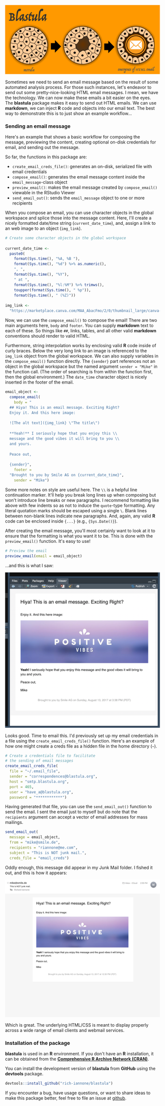 <img src="inst/graphics/blastula_diagram.png">

Sometimes we need to send an email message based on the result of some automated analysis process. For those such instances, let's endeavor to send out some pretty-nice-looking HTML email messages. I mean, we have the technology. We can now make these emails a bit easier on the eyes. The **blastula** package makes it easy to send out HTML emails. We can use **markdown**, we can inject **R** code and objects into our email text. The best way to demonstrate this is to just show an example workflow...

### Sending an email message

Here's an example that shows a basic workflow for composing the message, previewing the content, creating optional on-disk credentials for email, and sending out the message.

So far, the functions in this package are:

- `create_email_creds_file()`: generates an on-disk, serialized file with email credentials
- `compose_email()`: generates the email message content inside the `email_message`-class object
- `preview_email()`: makes the email message created by `compose_email()` viewable in the RStudio Viewer
- `send_email_out()`: sends the `email_message` object to one or more recipients

When you compose an email, you can use character objects in the global workspace and splice those into the message content. Here, I'll create a nicely formatted date/time string (`current_date_time`), and, assign a link to an web image to an object (`img_link`).

```r
# Create some character objects in the global workspace

current_date_time <-
  paste0(
    format(Sys.time(), "%A, %B "),
    format(Sys.time(), "%d") %>% as.numeric(),
    ", ",
    format(Sys.time(), "%Y"),
    " at ",
    format(Sys.time(), "%l:%M") %>% trimws(),
    toupper(format(Sys.time(), " %p")),
    format(Sys.time(), " (%Z)"))

img_link <-
  "https://marketplace.canva.com/MAA_AbacFmo/2/0/thumbnail_large/canva-basic-good-vibes-email-header-MAA_AbacFmo.jpg"
```

Now, we can use the `compose_email()` to compose the email! There are two main arguments here, `body` and `footer`. You can supply **markdown** text to each of these. So things like `##`, links, tables, and all other valid **markdown** conventions should render to valid HTML.

Furthermore, string interpolation works by enclosing valid **R** code inside of curly braces. Below the very long link to an image is referenced to the `img_link` object from the global workspace. We can also supply variables in the `compose_email()` function directly. The `{sender}` part references not an object in the global workspace but the named argument `sender = "Mike"` in the function call. (The order of searching is from within the function first, then the global environment.) The `date_time` character object is nicely inserted in the footer of the email.

```r
email_object <-
  compose_email(
    body = "
  ## Hiya! This is an email message. Exciting Right?
  Enjoy it. And this here image:

  ![The alt text]({img_link} \"The title\")
      
  **Yeah!** I seriously hope that you enjoy this \\
  message and the good vibes it will bring to you \\
  and yours.
  
  Peace out,

  {sender}",
    footer = 
  "Brought to you by Smile AG on {current_date_time}",
    sender = "Mike")
```

Some more notes on style are useful here. The `\\` is a helpful line continuation marker. It'll help you break long lines up when composing but won't introduce line breaks or new paragraphs. I recommend formatting like above with few indents so as not to induce the `quote`-type formatting. Any literal quotation marks should be escaped using a single `\`. Blank lines between non-blank lines indicate new paragraphs. And, again, any valid **R** code can be enclosed inside `{...}` (e.g., `{Sys.Date()}`).

After creating the email message, you'll most certainly want to look at it to ensure that the formatting is what you want it to be. This is done with the `preview_email()` function. It's easy to use!

```r
# Preview the email
preview_email(email = email_object)
```

...and this is what I saw:

<img src="inst/graphics/rstudio_preview_email.png">

Looks good. Time to email this. I'd previously set up my email credentials in a file using the `create_email_creds_file()` function. Here's an example of how one might create a creds file as a hidden file in the home directory (`~`). 

```r
# Create a credentials file to facilitate
# the sending of email messages
create_email_creds_file(
  file = "~/.email_file",
  sender = "correspondences@blastula.org",
  host = "smtp.blastula.org",
  port = 465,
  user = "have_a@blastula.org",
  password = "************")
```

Having generated that file, you can use the `send_email_out()` function to send the email. I sent the email just to myself but do note that the `recipients` argument can accept a vector of email addresses for mass mailings.

```r
send_email_out(
  message = email_object,
  from = "mike@smile.de",
  recipients = "riannone@me.com",
  subject = "This is NOT junk mail.",
  creds_file = "email_creds")
```

Oddly enough, this message did appear in my Junk Mail folder. I fished it out, and this is how it appears:

<img src="inst/graphics/email_message.png">

Which is great. The underlying HTML/CSS is meant to display properly across a wide range of email clients and webmail services.

### Installation of the package

**blastula** is used in an **R** environment. If you don't have an **R** installation, it can be obtained from the [**Comprehensive R Archive Network (CRAN)**](https://cran.r-project.org/).

You can install the development version of **blastula** from **GitHub** using the **devtools** package.

```r
devtools::install_github("rich-iannone/blastula")
```

If you encounter a bug, have usage questions, or want to share ideas to make this package better, feel free to file an issue at [github](https://github.com/rich-iannone/blastula/issues).
